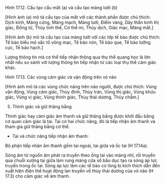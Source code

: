 Hình 17.12. Cấu tạo cấu mắt (a) và cấu tạo màng lưới (b)

[Hình ảnh (a) mô tả cấu tạo của mắt với các thành phần được chú thích: Dịch kính, Màng cứng, Màng mạch, Màng lưới, Điểm vàng, Dây thần kinh thị giác, Đồng tử, Thủy tinh thể, Cơ thể mi, Thủy dịch, Giác mạc, Màng mắt.]

[Hình ảnh (b) mô tả cấu tạo của màng lưới với các lớp tế bào được chú thích: Tế bào biểu mô sắc tố võng mạc, Tế bào nón, Tế bào que, Tế bào lưỡng cực, Tế bào hạch.]

Lượng thông tin mà cơ thể tiếp nhận thông qua thụ thể quang học là lớn nhất nếu so sánh với lượng thông tin tiếp nhận từ các loại thụ thể cảm giác khác.

Hình 17.13. Các vùng cảm giác và vận động trên vỏ não

[Hình ảnh mô tả các vùng chức năng trên não người, được chú thích: Vùng vận động, Vùng cảm giác, Thùy đỉnh, Thùy trán, Vùng thị giác, Vùng khứu giác, Vùng vị giác, Vùng thính giác, Thùy thái dương, Thùy chẩm.]

5. Thính giác và giữ thăng bằng

Thính giác hay cảm giác âm thanh và giữ thăng bằng được khởi đầu bằng cơ quan cảm giác là tai. Tai có hai chức năng, đó là tiếp nhận âm thanh và tham gia giữ thăng bằng cơ thể.

- Tai và chức năng tiếp nhận âm thanh:

Bộ phận tiếp nhận âm thanh gồm tai ngoài, tai giữa và ốc tai (H 17.14a).

Sóng âm từ nguồn âm phát ra truyền theo ống tai vào màng nhĩ, rồi truyền qua chuỗi xương tai giữa làm rung màng cửa sổ bầu dục tạo ra sóng áp lực truyền trong ốc tai. Sóng áp lực làm các tế bào có lông bị kích thích dẫn đến xuất hiện điện thế hoạt động lan truyền về thùy thái dương của vỏ não (H 17.3) cho cảm giác về âm thanh.
